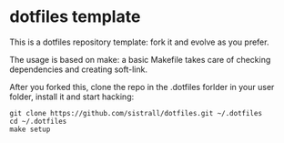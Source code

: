 # dotfiles template

This is a dotfiles repository template: fork it and evolve as you prefer.

The usage is based on make: a basic Makefile takes care of checking dependencies and creating soft-link.

After you forked this, clone the repo in the .dotfiles forlder in your user folder, install it and start hacking:

    git clone https://github.com/sistrall/dotfiles.git ~/.dotfiles
    cd ~/.dotfiles 
    make setup
